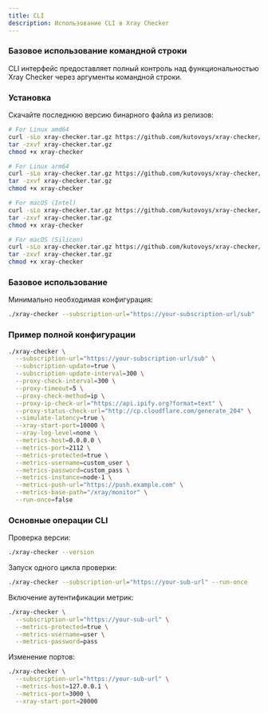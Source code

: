 ```yaml
---
title: CLI
description: Использование CLI в Xray Checker
---
```


### Базовое использование командной строки

CLI интерфейс предоставляет полный контроль над функциональностью Xray Checker через аргументы командной строки.

### Установка

Скачайте последнюю версию бинарного файла из релизов:

```bash
# For Linux amd64
curl -sLo xray-checker.tar.gz https://github.com/kutovoys/xray-checker/releases/latest/download/xray-checker-$(curl -sI https://github.com/kutovoys/xray-checker/releases/latest/ | grep location | grep -Eo 'v([0-9]{1}\.?)+')-linux-amd64.tar.gz
tar -zxvf xray-checker.tar.gz
chmod +x xray-checker

# For Linux arm64
curl -sLo xray-checker.tar.gz https://github.com/kutovoys/xray-checker/releases/latest/download/xray-checker-$(curl -sI https://github.com/kutovoys/xray-checker/releases/latest/ | grep location | grep -Eo 'v([0-9]{1}\.?)+')-linux-arm64.tar.gz
tar -zxvf xray-checker.tar.gz
chmod +x xray-checker

# For macOS (Intel)
curl -sLo xray-checker.tar.gz https://github.com/kutovoys/xray-checker/releases/latest/download/xray-checker-$(curl -sI https://github.com/kutovoys/xray-checker/releases/latest/ | grep location | grep -Eo 'v([0-9]{1}\.?)+')-darwin-amd64.tar.gz
tar -zxvf xray-checker.tar.gz
chmod +x xray-checker

# For macOS (Silicon)
curl -sLo xray-checker.tar.gz https://github.com/kutovoys/xray-checker/releases/latest/download/xray-checker-$(curl -sI https://github.com/kutovoys/xray-checker/releases/latest/ | grep location | grep -Eo 'v([0-9]{1}\.?)+')-darwin-arm64.tar.gz
tar -zxvf xray-checker.tar.gz
chmod +x xray-checker
```

### Базовое использование

Минимально необходимая конфигурация:

```bash
./xray-checker --subscription-url="https://your-subscription-url/sub"
```

### Пример полной конфигурации

```bash
./xray-checker \
  --subscription-url="https://your-subscription-url/sub" \
  --subscription-update=true \
  --subscription-update-interval=300 \
  --proxy-check-interval=300 \
  --proxy-timeout=5 \
  --proxy-check-method=ip \
  --proxy-ip-check-url="https://api.ipify.org?format=text" \
  --proxy-status-check-url="http://cp.cloudflare.com/generate_204" \
  --simulate-latency=true \
  --xray-start-port=10000 \
  --xray-log-level=none \
  --metrics-host=0.0.0.0 \
  --metrics-port=2112 \
  --metrics-protected=true \
  --metrics-username=custom_user \
  --metrics-password=custom_pass \
  --metrics-instance=node-1 \
  --metrics-push-url="https://push.example.com" \
  --metrics-base-path="/xray/monitor" \
  --run-once=false
```

### Основные операции CLI

Проверка версии:

```bash
./xray-checker --version
```

Запуск одного цикла проверки:

```bash
./xray-checker --subscription-url="https://your-sub-url" --run-once
```

Включение аутентификации метрик:

```bash
./xray-checker \
  --subscription-url="https://your-sub-url" \
  --metrics-protected=true \
  --metrics-username=user \
  --metrics-password=pass
```

Изменение портов:

```bash
./xray-checker \
  --subscription-url="https://your-sub-url" \
  --metrics-host=127.0.0.1 \
  --metrics-port=3000 \
  --xray-start-port=20000
```
